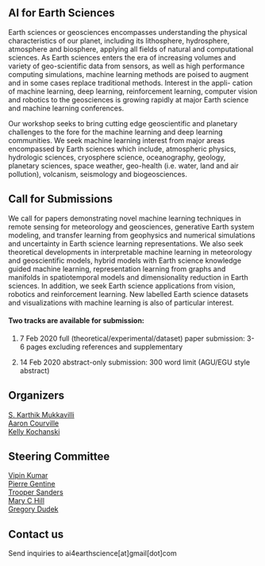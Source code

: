 ## AI for Earth Sciences

Earth sciences or geosciences encompasses understanding the physical characteristics of our planet, including its lithosphere, hydrosphere, atmosphere and biosphere, applying all fields of natural and computational sciences. As Earth sciences enters the era of increasing volumes and variety of geo-scientific data from sensors, as well as high performance computing simulations, machine learning methods are poised to augment and in some cases replace traditional methods. Interest in the appli- cation of machine learning, deep learning, reinforcement learning, computer vision and robotics to the geosciences is growing rapidly at major Earth science and machine learning conferences.

Our workshop seeks to bring cutting edge geoscientific and planetary challenges to the fore for the machine learning and deep learning communities. We seek machine learning interest from major areas encompassed by Earth sciences which include, atmospheric physics, hydrologic sciences, cryosphere science, oceanography, geology, planetary sciences, space weather, geo-health (i.e. water, land and air pollution), volcanism, seismology and biogeosciences. 


## Call for Submissions

We call for papers demonstrating novel machine learning techniques in remote sensing for meteorology and geosciences, generative Earth system modeling, and transfer learning from geophysics and numerical simulations and uncertainty in Earth science learning representations. We also seek theoretical developments in interpretable machine learning in meteorology and geoscientific models, hybrid models with Earth science knowledge guided machine learning, representation learning from graphs and manifolds in spatiotemporal models and dimensionality reduction in Earth sciences. In addition, we seek Earth science applications from vision, robotics and reinforcement learning. New labelled Earth science datasets and visualizations with machine learning is also of particular interest.

#### Two tracks are available for submission:

1) 7 Feb 2020 full (theoretical/experimental/dataset) paper submission: 3-6 pages excluding references and supplementary

2) 14 Feb 2020 abstract-only submission: 300 word limit (AGU/EGU style abstract)

## Organizers

[S. Karthik Mukkavilli]()  
[Aaron Courville]()  
[Kelly Kochanski]()  

## Steering Committee

[Vipin Kumar]()  
[Pierre Gentine]()  
[Trooper Sanders]()  
[Mary C Hill]()  
[Gregory Dudek]()  

## Contact us
Send inquiries to ai4earthscience[at]gmail[dot]com
